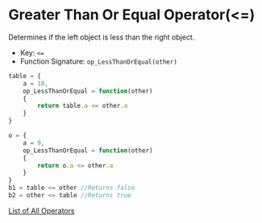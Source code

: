 # Greater Than Or Equal Operator(<=)

Determines if the left object is less than the right object.

- Key: `<=`
- Function Signature: `op_LessThanOrEqual(other)`

```js
table = {
	a = 10,
	op_LessThanOrEqual = function(other)
	{
		return table.a <= other.a
	}
}

o = {
	a = 9,
	op_LessThanOrEqual = function(other)
	{
		return o.a <= other.a
	}
}
b1 = table <= other //Returns false
b2 = other <= table //Returns true
```

[List of All Operators](./Operators.md)